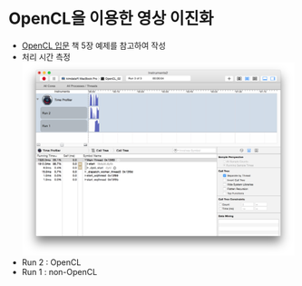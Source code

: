 # OpenCL을 이용한 영상 이진화
- [OpenCL 입문](http://www.aladin.co.kr/shop/wproduct.aspx?ISBN=8997570161) 책 5장 예제를 참고하여 작성
- 처리 시간 측정
![결과](img/profile.png)
- Run 2 : OpenCL
- Run 1 : non-OpenCL